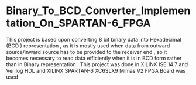 # Binary_To_BCD_Converter_Implementation_On_SPARTAN-6_FPGA
This project is based upon converting 8 bit binary data into Hexadecimal (BCD ) representation , as it is mostly used when data from outward source/inward source has to be provided to the receiver end , so it becomes necessary to read data efficiently when it is in BCD form rather than in Binary representation . This project was done in XILINX ISE 14.7 and Verilog HDL and XILINX SPARTAN-6 XC6SLX9 Mimas V2 FPGA Board was used 
